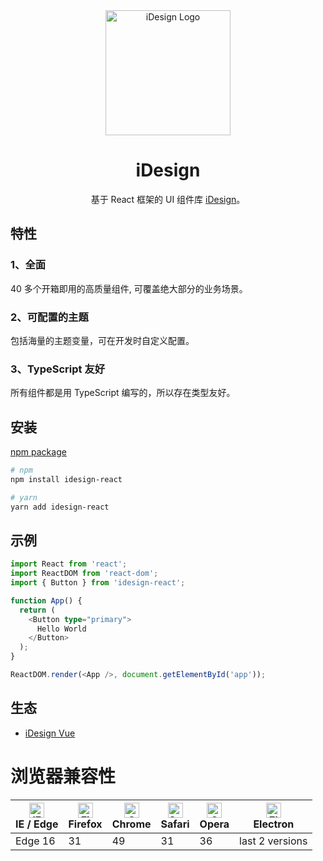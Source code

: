 <div align="center">
  <a href="https://idesign-react.vercel.app/" target="_blank">
    <img alt="iDesign Logo" width="200" src="https://i.postimg.cc/fbLPyXJd/logo.png"/>
  </a>
</div>

<div align="center">
  <h1>iDesign</h1>
</div>

<div align="center">

基于 React 框架的 UI 组件库 [iDesign](https://idesign-react.vercel.app/)。

</div>

## 特性

### 1、全面

40 多个开箱即用的高质量组件, 可覆盖绝大部分的业务场景。

### 2、可配置的主题

包括海量的主题变量，可在开发时自定义配置。

### 3、TypeScript 友好

所有组件都是用 TypeScript 编写的，所以存在类型友好。

## 安装

[npm package](https://www.npmjs.com/package/idesign-react)

```bash
# npm
npm install idesign-react

# yarn
yarn add idesign-react
```

## 示例

```typescript
import React from 'react';
import ReactDOM from 'react-dom';
import { Button } from 'idesign-react';

function App() {
  return (
    <Button type="primary">
      Hello World
    </Button>
  );
}

ReactDOM.render(<App />, document.getElementById('app'));
```

## 生态

- [iDesign Vue](https://idesign-vue.vercel.app/)

# 浏览器兼容性

| [<img src="https://p1-arco.byteimg.com/tos-cn-i-uwbnlip3yd/08095282566ac4e0fd98f89aed934b65.png~tplv-uwbnlip3yd-png.png" alt="IE / Edge" width="24px" height="24px" />](http://godban.github.io/browsers-support-badges/)<br/>IE / Edge | [<img src="https://p1-arco.byteimg.com/tos-cn-i-uwbnlip3yd/40ad73571879dd8d9fd3fd524e0e45a4.png~tplv-uwbnlip3yd-png.png" alt="Firefox" width="24px" height="24px" />](http://godban.github.io/browsers-support-badges/)<br/>Firefox | [<img src="https://p1-arco.byteimg.com/tos-cn-i-uwbnlip3yd/4f59d35f6d6837b042c8badd95871b1d.png~tplv-uwbnlip3yd-png.png" alt="Chrome" width="24px" height="24px" />](http://godban.github.io/browsers-support-badges/)<br/>Chrome | [<img src="https://p1-arco.byteimg.com/tos-cn-i-uwbnlip3yd/eee2667f837a9c2ed531805850bf43ec.png~tplv-uwbnlip3yd-png.png" alt="Safari" width="24px" height="24px" />](http://godban.github.io/browsers-support-badges/)<br/>Safari | [<img src="https://p1-arco.byteimg.com/tos-cn-i-uwbnlip3yd/3240334d3967dd263c8f4cdd2d93c525.png~tplv-uwbnlip3yd-png.png" alt="Opera" width="24px" height="24px" />](http://godban.github.io/browsers-support-badges/)<br/>Opera | [<img src="https://p1-arco.byteimg.com/tos-cn-i-uwbnlip3yd/f2454685df95a1a557a61861c5bec256.png~tplv-uwbnlip3yd-png.png" alt="Electron" width="24px" height="24px" />](http://godban.github.io/browsers-support-badges/)<br/>Electron |
| --------- | --------- | --------- | --------- | --------- | --------- |
| Edge 16| 31| 49 | 31 | 36 | last 2 versions |
